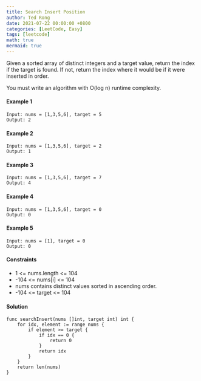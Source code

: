 ```yaml
---
title: Search Insert Position
author: Ted Rong
date: 2021-07-22 00:00:00 +0800
categories: [LeetCode, Easy]
tags: [leetcode]
math: true
mermaid: true
---
```


Given a sorted array of distinct integers and a target value, return the index if the target is found. If not, return the index where it would be if it were inserted in order.

You must write an algorithm with O(log n) runtime complexity.

#### Example 1
```
Input: nums = [1,3,5,6], target = 5
Output: 2
```
#### Example 2
```
Input: nums = [1,3,5,6], target = 2
Output: 1
```
#### Example 3
```
Input: nums = [1,3,5,6], target = 7
Output: 4
```
#### Example 4
```
Input: nums = [1,3,5,6], target = 0
Output: 0
```
#### Example 5
```
Input: nums = [1], target = 0
Output: 0
```

#### Constraints
- 1 <= nums.length <= 104
- -104 <= nums[i] <= 104
- nums contains distinct values sorted in ascending order.
- -104 <= target <= 104

#### Solution
```golang
func searchInsert(nums []int, target int) int {
    for idx, element := range nums {
        if element >= target {
            if idx == 0 {
                return 0
            }
            return idx
        }
    }
    return len(nums)
}
```